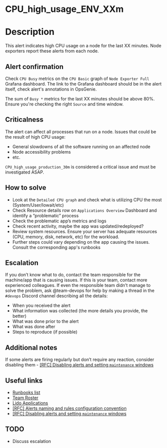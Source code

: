 # CPU_high_usage_ENV_XXm

# Description

This alert indicates high CPU usage on a node for the last XX minutes.
Node exporters report these alerts from each node.

## Alert confirmation

Check `CPU Busy` metrics on the `CPU Basic` graph of `Node Exporter Full` Grafana dashboard. The link to the Grafana dashboard should be in the alert itself, check alert's annotations in OpsGenie.

The sum of `Busy *` metrics for the last XX minutes should be above 80%. Ensure you're checking the right `Source` and time window.

## Criticalness

The alert can affect all processes that run on a node. Issues that could be the result of high CPU usage:

- General slowdowns of all the software running on an affected node
- Node accessibility problems
- etc.

`CPU_high_usage_production_30m` is considered a critical issue and must be investigated ASAP.

## How to solve

- Look at the `Detailed CPU graph` and check what is utilizing CPU the most (System/User/Iowait/etc)
- Check Resource details row on `Applications Overview` Dashboard and identify a “problematic” process
- Check the problematic app’s metrics and logs
- Check recent activity, maybe the app was updated/redeployed?
- Review system resources. Ensure your server has adequate resources (CPU, memory, disk, network, etc) for the workload.
- Further steps could vary depending on the app causing the issues. Consult the corresponding app's runbooks

## Escalation

If you don’t know what to do, contact the team responsible for the machine/app that is causing issues. If this is your team, contact more experienced colleagues. If even the responsible team didn’t manage to solve the problem, ask @team-devops for help by making a thread in the `#devops` Discord channel describing all the details:

- When you received the alert
- What information was collected (the more details you provide, the better)
- What was done prior to the alert
- What was done after
- Steps to reproduce (if possible)

## Additional notes

If some alerts are firing regularly but don’t require any reaction, consider disabling them - [[RFC] Disabling alerts and setting `maintenance` windows](https://www.notion.so/RFC-Disabling-alerts-and-setting-maintenance-windows-10860ed03c624c00bd1bf88cd1bf73c2?pvs=21) 

## Useful links

- [Runbooks list](https://www.notion.so/c4b19865b32e43e9b801d8d83fc15fed?pvs=21)
- [Team Roster](https://www.notion.so/28692767a8534540bd38a2b688b17837?pvs=21)
- [Lido Applications](https://www.notion.so/bf710ed15c4f40c8b170d30ee4d8efe1?pvs=21)
- [[RFC] Alerts naming and rules configuration convention](https://www.notion.so/RFC-Alerts-naming-and-rules-configuration-convention-8b678ecba2714fbc92122f5956fe969e?pvs=21)
- [[RFC] Disabling alerts and setting `maintenance` windows](https://www.notion.so/RFC-Disabling-alerts-and-setting-maintenance-windows-10860ed03c624c00bd1bf88cd1bf73c2?pvs=21)

## TODO

- Discuss escalation